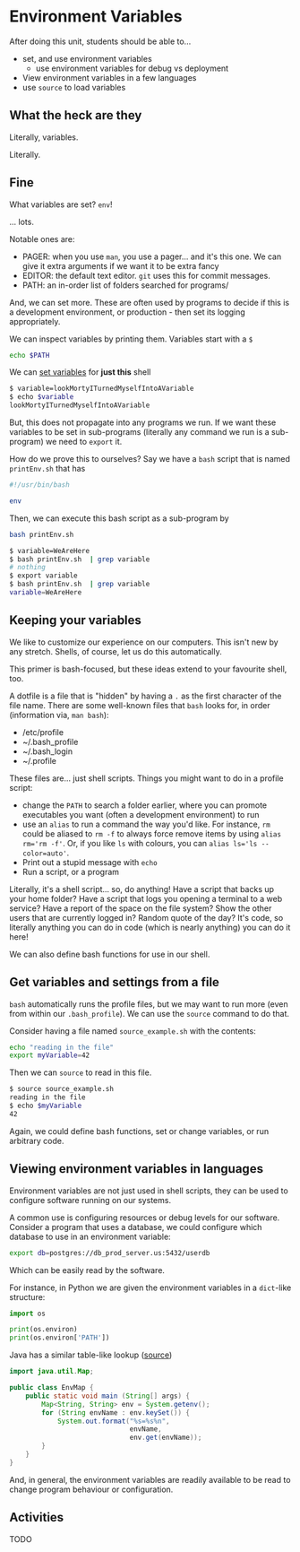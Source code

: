 Environment Variables
=====================

After doing this unit, students should be able to...

* set, and use environment variables
  * use environment variables for debug vs deployment
* View environment variables in a few languages
* use `source` to load variables

What the heck are they
----------------------

Literally, variables.

Literally.

Fine
----

What variables are set? `env`!

... lots.

Notable ones are:

* PAGER: when you use `man`, you use a pager... and it's this one. We can give
  it extra arguments if we want it to be extra fancy
* EDITOR: the default text editor. `git` uses this for commit messages.
* PATH: an in-order list of folders searched for programs/

And, we can set more. These are often used by programs to decide if this is
a development environment, or production - then set its logging appropriately.

We can inspect variables by printing them. Variables start with a `$`

```sh
echo $PATH
```

We can [set variables](https://tldp.org/LDP/abs/html/varassignment.html)
for **just this** shell

```sh
$ variable=lookMortyITurnedMyselfIntoAVariable
$ echo $variable
lookMortyITurnedMyselfIntoAVariable
```

But, this does not propagate into any programs we run. If we want these
variables to be set in sub-programs (literally any command we run is a
sub-program) we need to `export` it.

How do we prove this to ourselves? Say we have a `bash` script that is
named `printEnv.sh` that has

```sh
#!/usr/bin/bash

env
```

Then, we can execute this bash script as a sub-program by

```sh
bash printEnv.sh
```

```sh
$ variable=WeAreHere
$ bash printEnv.sh  | grep variable
# nothing
$ export variable
$ bash printEnv.sh  | grep variable
variable=WeAreHere
```

Keeping your variables
----------------------

We like to customize our experience on our computers. This isn't new by
any stretch. Shells, of course, let us do this automatically.

This primer is bash-focused, but these ideas extend to your favourite shell,
too.

A dotfile is a file that is "hidden" by having a `.` as the first character
of the file name. There are some well-known files that `bash` looks for, in
order (information via, `man bash`):

* /etc/profile
* ~/.bash_profile
* ~/.bash_login
* ~/.profile

These files are... just shell scripts. Things you might want to do in a profile
script:

* change the `PATH` to search a folder earlier, where you can promote executables
  you want (often a development environment) to run
* use an `alias` to run a command the way you'd like. For instance, `rm` could
  be aliased to `rm -f` to always force remove items by using
  `alias rm='rm -f'`. Or, if you like `ls` with
  colours, you can `alias ls='ls --color=auto'`.
* Print out a stupid message with `echo`
* Run a script, or a program

Literally, it's a shell script... so, do anything! Have a script that backs up
your home folder? Have a script that logs you opening a terminal to a web
service? Have a report of the space on the file system? Show the other
users that are currently logged in? Random quote of the day? It's code,
so literally anything you can do in code (which is nearly anything) you
can do it here!

We can also define bash functions for use in our shell.

Get variables and settings from a file
--------------------------------------

`bash` automatically runs the profile files, but we may want to run more
(even from within our `.bash_profile`). We can use the `source`
command to do that.

Consider having a file named `source_example.sh` with the contents:

```sh
echo "reading in the file"
export myVariable=42
```

Then we can `source` to read in this file.

```sh
$ source source_example.sh 
reading in the file
$ echo $myVariable 
42
```

Again, we could define bash functions, set or change variables,
or run arbitrary code.

Viewing environment variables in languages
--------------------

Environment variables are not just used in shell scripts, they can
be used to configure software running on our systems.

A common use is configuring resources or debug levels for our software.
Consider a program that uses a database, we could configure which database
to use in an environment variable:

```sh
export db=postgres://db_prod_server.us:5432/userdb
```

Which can be easily read by the software.

For instance, in Python we are given the environment variables in a
`dict`-like structure:

```python
import os

print(os.environ)
print(os.environ['PATH'])
```

Java has a similar table-like lookup
([source](https://docs.oracle.com/javase/tutorial/essential/environment/env.html))

```java
import java.util.Map;

public class EnvMap {
    public static void main (String[] args) {
        Map<String, String> env = System.getenv();
        for (String envName : env.keySet()) {
            System.out.format("%s=%s%n",
                              envName,
                              env.get(envName));
        }
    }
}
```

And, in general, the environment variables are readily available to be read
to change program behaviour or configuration.

Activities
----------

TODO
